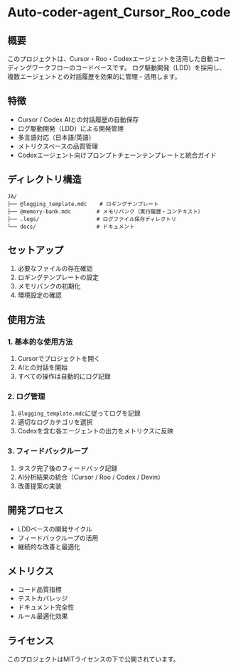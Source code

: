 # Auto-coder-agent_Cursor_Roo_code

## 概要
このプロジェクトは、Cursor・Roo・Codexエージェントを活用した自動コーディングワークフローのコードベースです。
ログ駆動開発（LDD）を採用し、複数エージェントとの対話履歴を効果的に管理・活用します。

## 特徴
- Cursor / Codex AIとの対話履歴の自動保存
- ログ駆動開発（LDD）による開発管理
- 多言語対応（日本語/英語）
- メトリクスベースの品質管理
- Codexエージェント向けプロンプトチェーンテンプレートと統合ガイド

## ディレクトリ構造
```
JA/
├── @logging_template.mdc    # ロギングテンプレート
├── @memory-bank.mdc        # メモリバンク（実行履歴・コンテキスト）
├── .logs/                  # ログファイル保存ディレクトリ
└── docs/                   # ドキュメント
```

## セットアップ
1. 必要なファイルの存在確認
2. ロギングテンプレートの設定
3. メモリバンクの初期化
4. 環境設定の確認

## 使用方法

### 1. 基本的な使用方法
1. Cursorでプロジェクトを開く
2. AIとの対話を開始
3. すべての操作は自動的にログ記録

### 2. ログ管理
1. `@logging_template.mdc`に従ってログを記録
2. 適切なログカテゴリを選択
3. Codexを含む各エージェントの出力をメトリクスに反映

### 3. フィードバックループ
1. タスク完了後のフィードバック記録
2. AI分析結果の統合（Cursor / Roo / Codex / Devin）
3. 改善提案の実装

## 開発プロセス
- LDDベースの開発サイクル
- フィードバックループの活用
- 継続的な改善と最適化

## メトリクス
- コード品質指標
- テストカバレッジ
- ドキュメント完全性
- ルール最適化効果

## ライセンス
このプロジェクトはMITライセンスの下で公開されています。

